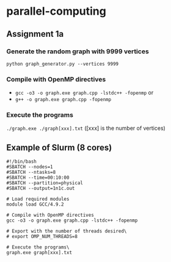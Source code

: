 # parallel-computing

## Assignment 1a

### Generate the random graph with 9999 vertices
`python graph_generator.py --vertices 9999`

### Compile with OpenMP directives
- `gcc -o3 -o graph.exe graph.cpp -lstdc++ -fopenmp` or
- `g++ -o graph.exe graph.cpp -fopenmp`


### Execute the programs
`./graph.exe ./graph[xxx].txt` ([xxx] is the number of vertices)

## Example of Slurm (8 cores)
```
#!/bin/bash
#SBATCH --nodes=1
#SBATCH --ntasks=8
#SBATCH --time=00:10:00
#SBATCH --partition=physical
#SBATCH --output=1n1c.out

# Load required modules
module load GCC/4.9.2

# Compile with OpenMP directives
gcc -o3 -o graph.exe graph.cpp -lstdc++ -fopenmp

# Export with the number of threads desired\
# export OMP_NUM_THREADS=8

# Execute the programs\
graph.exe graph[xxx].txt
```